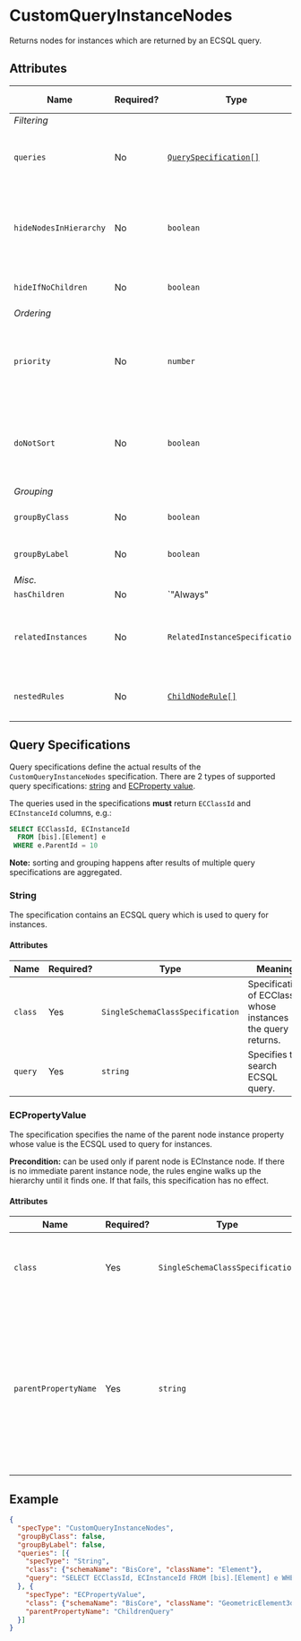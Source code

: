 # CustomQueryInstanceNodes

Returns nodes for instances which are returned by an ECSQL query.

## Attributes

Name | Required? | Type | Default | Meaning | Performance Notes
-|-|-|-|-|-
*Filtering* |
`queries` | No | [`QuerySpecification[]`](#query-specifications) | `[]` | Specifications of queries used to create the content.
`hideNodesInHierarchy` | No | `boolean` | `false` | Hide nodes provided by this specification and directly show their children. | Expensive
`hideIfNoChildren` | No | `boolean` | `false` | Hide nodes if they don't have children. | Expensive
*Ordering* |
`priority` | No | `number` | `1000` | Changes the order of specifications used to create nodes for specific branch.
`doNotSort` | No | `boolean` | `false` | Suppress default sorting of nodes returned by this specification. | Improves
*Grouping* |
`groupByClass` | No | `boolean` | `true` | Group instances by ECClass
`groupByLabel` | No | `boolean` | `true` | Group instances by label | Expensive
*Misc.* |
`hasChildren` | No | `"Always" | "Never" | "Unknown"` | `"Unknown"` | Tells the rules engine that nodes produced using this specification always or never have children. | Improves
`relatedInstances` | No | `RelatedInstanceSpecification[]` | `[]` | Specifications of [related instances](../../RelatedInstanceSpecification.md) that can be used in nodes' creation.
`nestedRules` | No | [`ChildNodeRule[]`](../rules/ChildNodeRule.md) | `[]` | Specifications of [nested child node rules](../Terminology.md#nested-rules).

## Query Specifications

Query specifications define the actual results of the `CustomQueryInstanceNodes` specification. There are 2 types of supported query specifications: [string](#string)
and [ECProperty value](#ecpropertyvalue).

The queries used in the specifications **must** return `ECClassId` and `ECInstanceId` columns, e.g.:
```SQL
SELECT ECClassId, ECInstanceId
  FROM [bis].[Element] e
 WHERE e.ParentId = 10
```

**Note:** sorting and grouping happens after results of multiple query specifications are
aggregated.

### String

The specification contains an ECSQL query which is used to query for instances.

#### Attributes

Name | Required? | Type |  Meaning
-|-|-|-
`class` | Yes | `SingleSchemaClassSpecification` | Specification of ECClass whose instances the query returns.
`query` | Yes | `string` | Specifies the search ECSQL query.

### ECPropertyValue

The specification specifies the name of the parent node instance property whose
value is the ECSQL used to query for instances.

**Precondition:** can be used only if parent node is ECInstance node.
If there is no immediate parent instance node, the rules engine walks
up the hierarchy until it finds one. If that fails, this specification
has no effect.

#### Attributes

Name | Required? | Type | Meaning
-|-|-|-
`class` | Yes | `SingleSchemaClassSpecification` | Specification of ECClass whose instances the query returns.
`parentPropertyName` | Yes | `string` | Specifies name of the parent instance property whose value contains the ECSQL query. **Warning:** the property whose name is specified must be of string type.

## Example

```JSON
{
  "specType": "CustomQueryInstanceNodes",
  "groupByClass": false,
  "groupByLabel": false,
  "queries": [{
    "specType": "String",
    "class": {"schemaName": "BisCore", "className": "Element"},
    "query": "SELECT ECClassId, ECInstanceId FROM [bis].[Element] e WHERE e.ParentId = 10"
  }, {
    "specType": "ECPropertyValue",
    "class": {"schemaName": "BisCore", "className": "GeometricElement3d"},
    "parentPropertyName": "ChildrenQuery"
  }]
}
```
